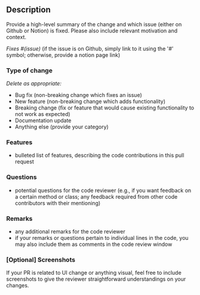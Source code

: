 ## Description

Provide a high-level summary of the change and which issue (either on Github or Notion) is fixed. Please also include relevant motivation and context.

_Fixes #(issue)_ (if the issue is on Github, simply link to it using the '#' symbol; otherwise, provide a notion page link)

### Type of change
*Delete as appropriate:*
- Bug fix (non-breaking change which fixes an issue)
- New feature (non-breaking change which adds functionality)
- Breaking change (fix or feature that would cause existing functionality to not work as expected)
- Documentation update
- Anything else (provide your category)

### Features
- bulleted list of features, describing the code contributions in this pull request

### Questions 
- potential questions for the code reviewer (e.g., if you want feedback on a certain method or class; any feedback required from other code contributors with their mentioning)

### Remarks
- any additional remarks for the code reviewer
- if your remarks or questions pertain to individual lines in the code, you may also include them as comments in the code review window

### [Optional] Screenshots
If your PR is related to UI change or anything visual, feel free to include screenshots to give the reviewer straightforward understandings on your changes.
